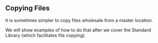 ## Copying Files

It is sometimes simpler to copy files wholesale from a master location.

We will show examples of how to do that after we cover the Standard Library (which facilitates file copying).
